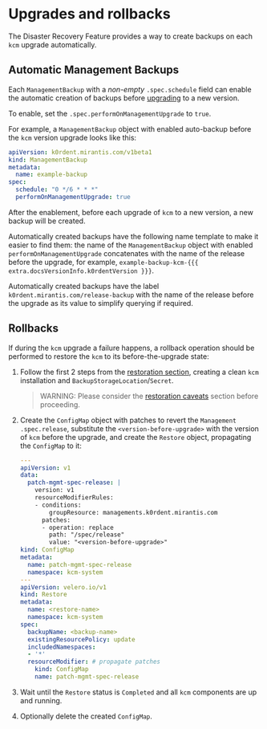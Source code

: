 # Upgrades and rollbacks

The Disaster Recovery Feature provides a way to create backups
on each `kcm` upgrade automatically.

## Automatic Management Backups

Each `ManagementBackup` with a *non-empty* `.spec.schedule` field
can enable the automatic creation of backups before
[upgrading](../upgrade/index.md) to a new version.

To enable, set the `.spec.performOnManagementUpgrade` to `true`.

For example, a `ManagementBackup` object with enabled auto-backup before the `kcm` version upgrade looks like this:

```yaml
apiVersion: k0rdent.mirantis.com/v1beta1
kind: ManagementBackup
metadata:
  name: example-backup
spec:
  schedule: "0 */6 * * *"
  performOnManagementUpgrade: true
```

After the enablement, before each upgrade of `kcm` to a new version,
a new backup will be created.

Automatically created backups have the
following name template to make it easier to find them:
the name of the `ManagementBackup` object with enabled `performOnManagementUpgrade`
concatenates with the name of the release before the upgrade,
for example, `example-backup-kcm-{{{ extra.docsVersionInfo.k0rdentVersion }}}`.

Automatically created backups have the label `k0rdent.mirantis.com/release-backup`
with the name of the release before the upgrade as its value
to simplify querying if required.

## Rollbacks

If during the `kcm` upgrade a failure happens, a rollback operation
should be performed to restore the `kcm` to its before-the-upgrade state:

1. Follow the first 2 steps from the [restoration section](./restore.md), creating a clean `kcm`
   installation and `BackupStorageLocation`/`Secret`.

    > WARNING:
    > Please consider the [restoration caveats](./caveats.md) section before proceeding.

1. Create the `ConfigMap` object with patches to revert the `Management`
   `.spec.release`, substitute the `<version-before-upgrade>` with
   the version of `kcm` before the upgrade, and create the `Restore` object,
   propagating the `ConfigMap` to it:

    ```yaml
    ---
    apiVersion: v1
    data:
      patch-mgmt-spec-release: |
        version: v1
        resourceModifierRules:
        - conditions:
            groupResource: managements.k0rdent.mirantis.com
          patches:
          - operation: replace
            path: "/spec/release"
            value: "<version-before-upgrade>"
    kind: ConfigMap
    metadata:
      name: patch-mgmt-spec-release
      namespace: kcm-system
    ---
    apiVersion: velero.io/v1
    kind: Restore
    metadata:
      name: <restore-name>
      namespace: kcm-system
    spec:
      backupName: <backup-name>
      existingResourcePolicy: update
      includedNamespaces:
      - '*'
      resourceModifier: # propagate patches
        kind: ConfigMap
        name: patch-mgmt-spec-release
    ```

1. Wait until the `Restore` status is `Completed` and all `kcm` components are up and running.
1. Optionally delete the created `ConfigMap`.

